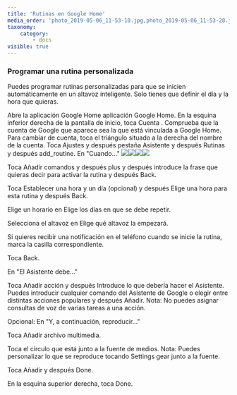 ```yaml
---
title: 'Rutinas en Google Home'
media_order: 'photo_2019-05-06_11-53-10.jpg,photo_2019-05-06_11-53-28.jpg,photo_2019-05-06_11-53-35.jpg,photo_2019-05-06_11-53-40.jpg'
taxonomy:
    category:
        - docs
visible: true
---
```


### Programar una rutina personalizada ###
Puedes programar rutinas personalizadas para que se inicien automáticamente en un altavoz inteligente. Solo tienes que definir el día y la hora que quieras.

Abre la aplicación Google Home aplicación Google Home.
En la esquina inferior derecha de la pantalla de inicio, toca Cuenta .
Comprueba que la cuenta de Google que aparece sea la que está vinculada a Google Home.  Para cambiar de cuenta, toca el triángulo situado a la derecha del nombre de la cuenta.
Toca Ajustes  y después pestaña Asistente y después Rutinas y después add_routine.
En "Cuando..."
![](photo_2019-05-06_11-53-40.jpg)![](photo_2019-05-06_11-53-35.jpg)![](photo_2019-05-06_11-53-28.jpg)![](photo_2019-05-06_11-53-10.jpg)

Toca Añadir comandos y después plus y después introduce la frase que quieras decir para activar la rutina y después Back.

Toca Establecer una hora y un día (opcional) y después Elige una hora para esta rutina y después Back.

Elige un horario en Elige los días en que se debe repetir.

Selecciona el altavoz en Elige qué altavoz la empezará.

Si quieres recibir una notificación en el teléfono cuando se inicie la rutina, marca la casilla correspondiente.

Toca Back.

En "El Asistente debe..."

Toca Añadir acción y después Introduce lo que debería hacer el Asistente. Puedes introducir cualquier comando del Asistente de Google o elegir entre distintas acciones populares y después Añadir.
Nota: No puedes asignar consultas de voz de varias tareas a una acción.

Opcional: En "Y, a continuación, reproducir..."

Toca Añadir archivo multimedia.

Toca el círculo que está junto a la fuente de medios. Nota: Puedes personalizar lo que se reproduce tocando Settings gear junto a la fuente.

Toca Añadir y después Done.

En la esquina superior derecha, toca Done.